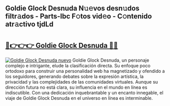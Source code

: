 ## Goldie Glock Desnuda N𝚞𝚎vos desn𝚞dos filtr𝚊dos - Parts-lbc F𝚘tos vid𝚎o - C𝚘ntenido atr𝚊ctivo tjdLd

# <h2><a href="http://mb2gv6s.tromn.icu/?c=Goldie+Glock+Desnuda">🔗👉👉👉 Goldie Glock Desnuda 🔗🔗</a></h2>

[![Goldie Glock Desnuda nuevo](https://i.imgur.com/pEAQMta.gif)](http://mb2gv6s.tromn.icu/?c=Goldie+Glock+Desnuda)
Goldie Glock Desnuda, un personaje complejo e intrigante, elude la clasificación directa. Su enfoque poco ortodoxo para construir una personalidad web ha magnetizado y ofendido a los seguidores, generando debates sobre la expresión artística, la privacidad y las complejidades de las comunidades virtuales. Aunque su dirección futura no está clara, su influencia en el mundo en línea es indiscutible. Con una dedicación inquebrantable y un encanto innegable, el viaje de Goldie Glock Desnuda en el universo en línea es interminable.
